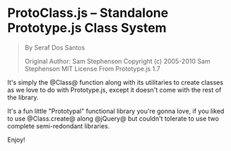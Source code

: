 # ProtoClass.js – Standalone Prototype.js Class System

> By Seraf Dos Santos
>
> Original Author: Sam Stephenson
> Copyright (c) 2005-2010 Sam Stephenson
> MIT License
> From Prototype.js 1.7

It's simply the @Class@ function along with its utilitaries to create classes as we love to do with Prototype.js, except it doesn't come with the rest of the library.

It's a fun little "Prototypal" functional library you're gonna love, if you liked to use @Class.create@ along @jQuery@ but couldn't tolerate to use two complete semi-redondant libraries.

Enjoy!